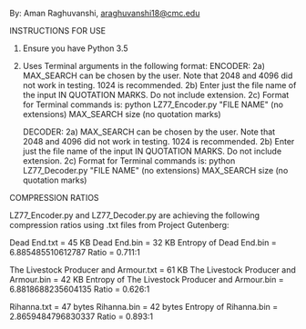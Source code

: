 By: Aman Raghuvanshi, araghuvanshi18@cmc.edu

INSTRUCTIONS FOR USE

1) Ensure you have Python 3.5
2) Uses Terminal arguments in the following format:
	ENCODER:
	2a) MAX_SEARCH can be chosen by the user. Note that 2048 and 4096 did not work in testing. 1024 is recommended.
	2b) Enter just the file name of the input IN QUOTATION MARKS. Do not include extension.
	2c) Format for Terminal commands is: python LZ77_Encoder.py "FILE NAME" (no extensions) MAX_SEARCH size (no quotation marks)

	DECODER:
	2a) MAX_SEARCH can be chosen by the user. Note that 2048 and 4096 did not work in testing. 1024 is recommended.
	2b) Enter just the file name of the input IN QUOTATION MARKS. Do not include extension.
	2c) Format for Terminal commands is: python LZ77_Decoder.py "FILE NAME" (no extensions) MAX_SEARCH size (no quotation marks)

COMPRESSION RATIOS

LZ77_Encoder.py and LZ77_Decoder.py are achieving the following compression ratios using .txt files from Project Gutenberg:

Dead End.txt = 45 KB
Dead End.bin = 32 KB
Entropy of Dead End.bin = 6.885485510612787
Ratio = 0.711:1

The Livestock Producer and Armour.txt = 61 KB
The Livestock Producer and Armour.bin = 42 KB
Entropy of The Livestock Producer and Armour.bin = 6.8818688235604135
Ratio = 0.626:1

Rihanna.txt = 47 bytes
Rihanna.bin = 42 bytes
Entropy of Rihanna.bin = 2.8659484796830337
Ratio = 0.893:1
